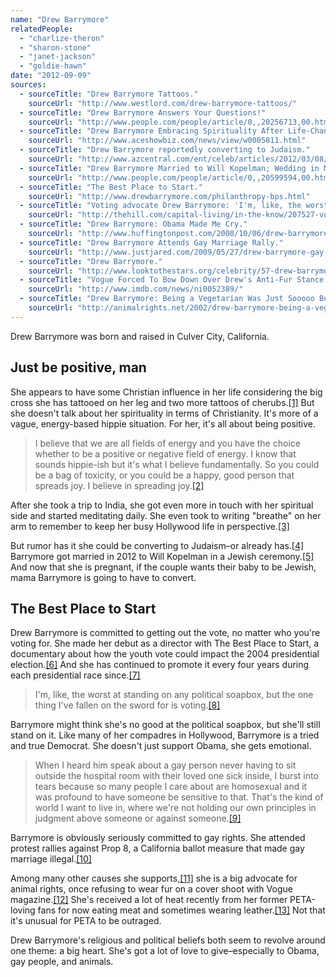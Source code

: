 ```yaml
---
name: "Drew Barrymore"
relatedPeople:
  - "charlize-theron"
  - "sharon-stone"
  - "janet-jackson"
  - "goldie-hawn"
date: "2012-09-09"
sources:
  - sourceTitle: "Drew Barrymore Tattoos."
    sourceUrl: "http://www.westlord.com/drew-barrymore-tattoos/"
  - sourceTitle: "Drew Barrymore Answers Your Questions!"
    sourceUrl: "http://www.people.com/people/article/0,,20256713,00.html"
  - sourceTitle: "Drew Barrymore Embracing Spirituality After Life-Changing Solo Trip to India."
    sourceUrl: "http://www.aceshowbiz.com/news/view/w0005811.html"
  - sourceTitle: "Drew Barrymore reportedly converting to Judaism."
    sourceUrl: "http://www.azcentral.com/ent/celeb/articles/2012/03/08/20120308drew-barrymore-reportedly-converting-judaism.html"
  - sourceTitle: "Drew Barrymore Married to Will Kopelman; Wedding in Montecito, Calif."
    sourceUrl: "http://www.people.com/people/article/0,,20599594,00.html"
  - sourceTitle: "The Best Place to Start."
    sourceUrl: "http://www.drewbarrymore.com/philanthropy-bps.html"
  - sourceTitle: "Voting advocate Drew Barrymore: 'I'm, like, the worst at standing on any political soapbox.'"
    sourceUrl: "http://thehill.com/capital-living/in-the-know/207527-voting-advocate-drew-barrymore-im-like-the-worst-at-standing-on-any-political-soapbox"
  - sourceTitle: "Drew Barrymore: Obama Made Me Cry."
    sourceUrl: "http://www.huffingtonpost.com/2008/10/06/drew-barrymore-obama-made_n_132331.html"
  - sourceTitle: "Drew Barrymore Attends Gay Marriage Rally."
    sourceUrl: "http://www.justjared.com/2009/05/27/drew-barrymore-gay-marriage-rally/"
  - sourceTitle: "Drew Barrymore."
    sourceUrl: "http://www.looktothestars.org/celebrity/57-drew-barrymore"
  - sourceTitle: "Vogue Forced To Bow Down Over Drew's Anti-Fur Stance."
    sourceUrl: "http://www.imdb.com/news/ni0052389/"
  - sourceTitle: "Drew Barrymore: Being a Vegetarian Was Just Sooooo Boring!"
    sourceUrl: "http://animalrights.net/2002/drew-barrymore-being-a-vegetarian-was-just-sooooo-boring/"
---
```


Drew Barrymore was born and raised in Culver City, California.


## Just be positive, man

She appears to have some Christian influence in her life considering the big cross she has tattooed on her leg and two more tattoos of cherubs.<a class="source-citation" href="#http://www.westlord.com/drew-barrymore-tattoos/" title="Drew Barrymore Tattoos.">[1]</a> But she doesn't talk about her spirituality in terms of Christianity. It's more of a vague, energy-based hippie situation. For her, it's all about being positive.

>I believe that we are all fields of energy and you have the choice whether to be a positive or negative field of energy. I know that sounds hippie-ish but it's what I believe fundamentally. So you could be a bag of toxicity, or you could be a happy, good person that spreads joy. I believe in spreading joy.<a class="source-citation" href="#http://www.people.com/people/article/0,,20256713,00.html" title="Drew Barrymore Answers Your Questions!">[2]</a>

After she took a trip to India, she got even more in touch with her spiritual side and started meditating daily. She even took to writing "breathe" on her arm to remember to keep her busy Hollywood life in perspective.<a class="source-citation" href="#http://www.aceshowbiz.com/news/view/w0005811.html" title="Drew Barrymore Embracing Spirituality After Life-Changing Solo Trip to India.">[3]</a>

But rumor has it she could be converting to Judaism–or already has.<a class="source-citation" href="#http://www.azcentral.com/ent/celeb/articles/2012/03/08/20120308drew-barrymore-reportedly-converting-judaism.html" title="Drew Barrymore reportedly converting to Judaism.">[4]</a> Barrymore got married in 2012 to Will Kopelman in a Jewish ceremony.<a class="source-citation" href="#http://www.people.com/people/article/0,,20599594,00.html" title="Drew Barrymore Married to Will Kopelman; Wedding in Montecito, Calif.">[5]</a> And now that she is pregnant, if the couple wants their baby to be Jewish, mama Barrymore is going to have to convert.

## The Best Place to Start

Drew Barrymore is committed to getting out the vote, no matter who you're voting for. She made her debut as a director with The Best Place to Start, a documentary about how the youth vote could impact the 2004 presidential election.<a class="source-citation" href="#http://www.drewbarrymore.com/philanthropy-bps.html" title="The Best Place to Start.">[6]</a> And she has continued to promote it every four years during each presidential race since.<a class="source-citation" href="#http://thehill.com/capital-living/in-the-know/207527-voting-advocate-drew-barrymore-im-like-the-worst-at-standing-on-any-political-soapbox" title="Voting advocate Drew Barrymore: &apos;I&apos;m, like, the worst at standing on any political soapbox.&apos;">[7]</a>

>I'm, like, the worst at standing on any political soapbox, but the one thing I've fallen on the sword for is voting.<a class="source-citation" href="#http://thehill.com/capital-living/in-the-know/207527-voting-advocate-drew-barrymore-im-like-the-worst-at-standing-on-any-political-soapbox" title="Voting advocate Drew Barrymore: &apos;I&apos;m, like, the worst at standing on any political soapbox.&apos;">[8]</a>

Barrymore might think she's no good at the political soapbox, but she'll still stand on it. Like many of her compadres in Hollywood, Barrymore is a tried and true Democrat. She doesn't just support Obama, she gets emotional.

>When I heard him speak about a gay person never having to sit outside the hospital room with their loved one sick inside, I burst into tears because so many people I care about are homosexual and it was profound to have someone be sensitive to that. That's the kind of world I want to live in, where we're not holding our own principles in judgment above someone or against someone.<a class="source-citation" href="#http://www.huffingtonpost.com/2008/10/06/drew-barrymore-obama-made_n_132331.html" title="Drew Barrymore: Obama Made Me Cry.">[9]</a>

Barrymore is obviously seriously committed to gay rights. She attended protest rallies against Prop 8, a California ballot measure that made gay marriage illegal.<a class="source-citation" href="#http://www.justjared.com/2009/05/27/drew-barrymore-gay-marriage-rally/" title="Drew Barrymore Attends Gay Marriage Rally.">[10]</a>

Among many other causes she supports,<a class="source-citation" href="#http://www.looktothestars.org/celebrity/57-drew-barrymore" title="Drew Barrymore.">[11]</a> she is a big advocate for animal rights, once refusing to wear fur on a cover shoot with Vogue magazine.<a class="source-citation" href="#http://www.imdb.com/news/ni0052389/" title="Vogue Forced To Bow Down Over Drew&apos;s Anti-Fur Stance.">[12]</a> She's received a lot of heat recently from her former PETA-loving fans for now eating meat and sometimes wearing leather.<a class="source-citation" href="#http://animalrights.net/2002/drew-barrymore-being-a-vegetarian-was-just-sooooo-boring/" title="Drew Barrymore: Being a Vegetarian Was Just Sooooo Boring!">[13]</a> Not that it's unusual for PETA to be outraged.

Drew Barrymore's religious and political beliefs both seem to revolve around one theme: a big heart. She's got a lot of love to give–especially to Obama, gay people, and animals.